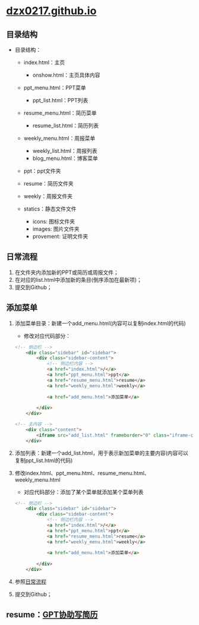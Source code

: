 # [dzx0217.github.io](https://dzx0217.github.io/)

## 目录结构

- 目录结构：
    - index.html：主页
		- onshow.html：主页具体内容
    - ppt_menu.html：PPT菜单
		- ppt_list.html：PPT列表
    - resume_menu.html：简历菜单
		- resume_list.html：简历列表
	- weekly_menu.html：周报菜单
		- weekly_list.html：周报列表
		- blog_menu.html：博客菜单

	- ppt：ppt文件夹
	- resume：简历文件夹
	- weekly：周报文件夹
    - statics：静态文件文件
		- icons: 图标文件夹
		- images: 图片文件夹
		- provement: 证明文件夹


## 日常流程

1. 在文件夹内添加新的PPT或简历或周报文件；
2. 在对应的list.html中添加新的条目(倒序添加在最新项)；
3. 提交到Github；

## 添加菜单

1. 添加菜单目录：新建一个add_menu.html(内容可以复制index.html的代码)
	- 修改对应代码部分：
	```html
	<!-- 侧边栏 -->
		<div class="sidebar" id="sidebar">
			<div class="sidebar-content">
				<!-- 侧边栏内容 -->
				<a href="index.html">/</a>
				<a href="ppt_menu.html">ppt</a>
				<a href="resume_menu.html">resume</a>
				<a href="weekly_menu.html">weekly</a>
				
				<a href="add_menu.html">添加菜单</a>
			
			</div>
		</div>
	```

	```html
	<!-- 主内容 -->
		<div class="content">
			<iframe src="add_list.html" frameborder="0" class="iframe-content"></iframe>
		</div>
	```
2. 添加列表：新建一个add_list.html，用于表示新加菜单的主要内容(内容可以复制ppt_list.html的代码)

3. 修改index.html、ppt_menu.html、resume_menu.html、weekly_menu.html
	- 对应代码部分：添加了某个菜单就添加某个菜单列表
	```html
	<!-- 侧边栏 -->
		<div class="sidebar" id="sidebar">
			<div class="sidebar-content">
				<!-- 侧边栏内容 -->
				<a href="index.html">/</a>
				<a href="ppt_menu.html">ppt</a>
				<a href="resume_menu.html">resume</a>
				<a href="weekly_menu.html">weekly</a>
				
				<a href="add_menu.html">添加菜单</a>
			
			</div>
		</div>
	```
4. 参照[日常流程](#日常流程)

5. 提交到Github；

## resume：[GPT协助写简历](https://chat.openai.com/share/02bf7548-77f1-4c1d-a1e1-4e3dd8ee494e)

